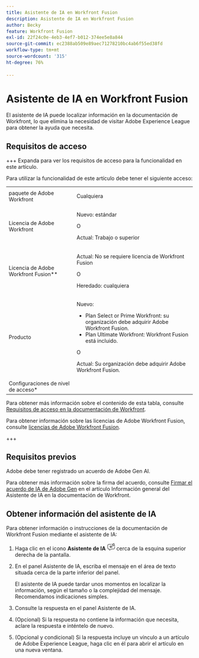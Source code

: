 ```yaml
---
title: Asistente de IA en Workfront Fusion
description: Asistente de IA en Workfront Fusion
author: Becky
feature: Workfront Fusion
exl-id: 22f24c0e-4eb3-4ef7-b012-374ee5e8a844
source-git-commit: ec2388ab509e89aec71278210bc4ab6f55ed38fd
workflow-type: tm+mt
source-wordcount: '315'
ht-degree: 76%

---
```


# Asistente de IA en Workfront Fusion

El asistente de IA puede localizar información en la documentación de Workfront, lo que elimina la necesidad de visitar Adobe Experience League para obtener la ayuda que necesita.

## Requisitos de acceso

+++ Expanda para ver los requisitos de acceso para la funcionalidad en este artículo.

Para utilizar la funcionalidad de este artículo debe tener el siguiente acceso:

<table style="table-layout:auto">
 <col> 
 <col> 
 <tbody> 
  <tr> 
   <td role="rowheader">paquete de Adobe Workfront 
   <td> <p>Cualquiera</p> </td> 
  </tr> 
  <tr data-mc-conditions=""> 
   <td role="rowheader">Licencia de Adobe Workfront</td> 
   <td> <p>Nuevo: estándar</p><p>O</p><p>Actual: Trabajo o superior</p> </td> 
  </tr> 
  <tr> 
   <td role="rowheader">Licencia de Adobe Workfront Fusion**</td> 
   <td>
   <p>Actual: No se requiere licencia de Workfront Fusion</p>
   <p>O</p>
   <p>Heredado: cualquiera </p>
   </td> 
  </tr> 
  <tr> 
   <td role="rowheader">Producto</td> 
   <td>
   <p>Nuevo:</p> <ul><li>Plan Select or Prime Workfront: su organización debe adquirir Adobe Workfront Fusion.</li><li>Plan Ultimate Workfront: Workfront Fusion está incluido.</li></ul>
   <p>O</p>
   <p>Actual: Su organización debe adquirir Adobe Workfront Fusion.</p>
   </td> 
  </tr>
  <tr data-mc-conditions=""> 
   <td role="rowheader">Configuraciones de nivel de acceso*</td> 
  </tr> 
   </td> 
  </tr> 
 </tbody> 
</table>

Para obtener más información sobre el contenido de esta tabla, consulte [Requisitos de acceso en la documentación de Workfront](/help/workfront-fusion/references/licenses-and-roles/access-level-requirements-in-documentation.md).


Para obtener información sobre las licencias de Adobe Workfront Fusion, consulte [licencias de Adobe Workfront Fusion](/help/workfront-fusion/set-up-and-manage-workfront-fusion/licensing-operations-overview/license-automation-vs-integration.md).

+++



## Requisitos previos

Adobe debe tener registrado un acuerdo de Adobe Gen AI.

Para obtener más información sobre la firma del acuerdo, consulte [Firmar el acuerdo de IA de Adobe Gen](https://experienceleague.adobe.com/es/docs/workfront/using/basics/ai-assistant/ai-assistant-overview#sign-the-adobe-gen-ai-agreement) en el artículo Información general del Asistente de IA en la documentación de Workfront.

## Obtener información del asistente de IA

Para obtener información o instrucciones de la documentación de Workfront Fusion mediante el asistente de IA:

1. Haga clic en el icono **Asistente de IA** ![icono del Asistente de IA](assets/ai-assistant-icon.png) cerca de la esquina superior derecha de la pantalla.
1. En el panel Asistente de IA, escriba el mensaje en el área de texto situada cerca de la parte inferior del panel.

   El asistente de IA puede tardar unos momentos en localizar la información, según el tamaño o la complejidad del mensaje. Recomendamos indicaciones simples.

1. Consulte la respuesta en el panel Asistente de IA.
1. (Opcional) Si la respuesta no contiene la información que necesita, aclare la respuesta e inténtelo de nuevo.
1. (Opcional y condicional) Si la respuesta incluye un vínculo a un artículo de Adobe Experience League, haga clic en él para abrir el artículo en una nueva ventana.
